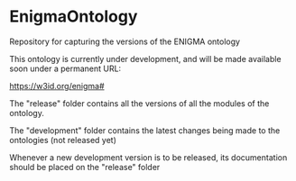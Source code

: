 # EnigmaOntology
Repository for capturing the versions of the ENIGMA ontology

This ontology is currently under development, and will be made available soon under a permanent URL:

https://w3id.org/enigma#


The "release" folder contains all the versions of all the modules of the ontology.

The "development" folder contains the latest changes being made to the ontologies (not released yet)

Whenever a new development version is to be released, its documentation should be placed on the "release" folder
